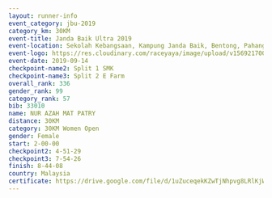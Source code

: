 ```yaml
---
layout: runner-info 
event_category: jbu-2019 
category_km: 30KM 
event-title: Janda Baik Ultra 2019 
event-location: Sekolah Kebangsaan, Kampung Janda Baik, Bentong, Pahang, Malaysia 
event-logo: https://res.cloudinary.com/raceyaya/image/upload/v1569217009/logo/janda-baik_vch1pc.jpg 
event-date: 2019-09-14 
checkpoint-name2: Split 1 SMK 
checkpoint-name3: Split 2 E Farm 
overall_rank: 336
gender_rank: 99
category_rank: 57
bib: 33010
name: NUR AZAH MAT PATRY
distance: 30KM
category: 30KM Women Open
gender: Female
start: 2-00-00
checkpoint2: 4-51-29
checkpoint3: 7-54-26
finish: 8-44-08
country: Malaysia
certificate: https://drive.google.com/file/d/1uZuceqekKZwTjNhpvg8LRlKjWH5IL0r0/view?usp=sharing
---
```

